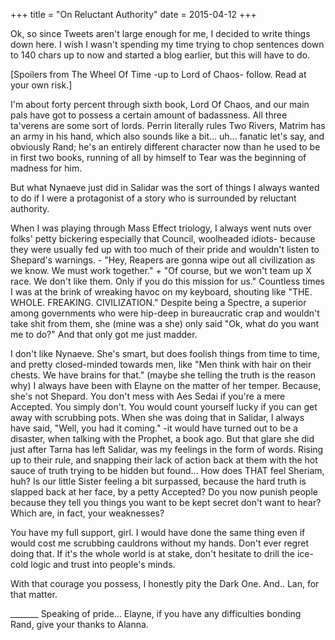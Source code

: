 +++
title = "On Reluctant Authority"
date = 2015-04-12
+++

Ok, so since Tweets aren't large enough for me, I decided to write things down here. I wish I wasn't spending my time trying to chop sentences down to 140 chars up to now and started a blog earlier, but this will have to do.

\[Spoilers from The Wheel Of Time -up to Lord of Chaos- follow. Read at your own risk.\]

I'm about forty percent through sixth book, Lord Of Chaos, and our main pals have got to possess a certain amount of badassness. All three ta'verens are some sort of lords. Perrin literally rules Two Rivers, Matrim has an army in his hand, which also sounds like a bit... uh... fanatic let's say, and obviously Rand; he's an entirely different character now than he used to be in first two books, running of all by himself to Tear was the beginning of madness for him.

But what Nynaeve just did in Salidar was the sort of things I always wanted to do if I were a protagonist of a story who is surrounded by reluctant authority.

When I was playing through Mass Effect triology, I always went nuts over folks' petty bickering especially that Council, woolheaded idiots- because they were usually fed up with too much of their pride and wouldn't listen to Shepard's warnings. - "Hey, Reapers are gonna wipe out all civilization as we know. We must work together." + "Of course, but we won't team up X race. We don't like them. Only if you do this mission for us." Countless times I was at the brink of wreaking havoc on my keyboard, shouting like "THE. WHOLE. FREAKING. CIVILIZATION." Despite being a Spectre, a superior among governments who were hip-deep in bureaucratic crap and wouldn't take shit from them, she (mine was a she) only said "Ok, what do you want me to do?" And that only got me just madder.

I don't like Nynaeve. She's smart, but does foolish things from time to time, and pretty closed-minded towards men, like "Men think with hair on their chests. We have brains for that." (maybe she telling the truth is the reason why) I always have been with Elayne on the matter of her temper. Because, she's not Shepard. You don't mess with Aes Sedai if you're a mere Accepted. You simply don't. You would count yourself lucky if you can get away with scrubbing pots. When she was doing that in Salidar, I always have said, "Well, you had it coming." -it would have turned out to be a disaster, when talking with the Prophet, a book ago. But that glare she did just after Tarna has left Salidar, was my feelings in the form of words. Rising up to their rule, and snapping their lack of action back at them with the hot sauce of truth trying to be hidden but found... How does THAT feel Sheriam, huh? Is our little Sister feeling a bit surpassed, because the hard truth is slapped back at her face, by a petty Accepted? Do you now punish people because they tell you things you want to be kept secret don't want to hear? Which are, in fact, your weaknesses?

You have my full support, girl. I would have done the same thing even if would cost me scrubbing cauldrons without my hands. Don't ever regret doing that. If it's the whole world is at stake, don't hesitate to drill the ice-cold logic and trust into people's minds.

With that courage you possess, I honestly pity the Dark One. And.. Lan, for that matter.

\_\_\_\_\_\_\_ Speaking of pride... Elayne, if you have any difficulties bonding Rand, give your thanks to Alanna.
